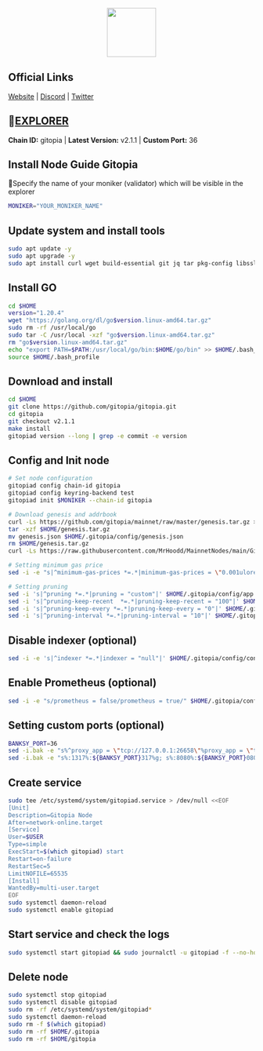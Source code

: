 <p align="center">
  <img width="100" height="100" src=https://github.com/MrHoodd/MainnetNodes/assets/105497450/756476dd-24ed-4797-a0e0-69ea355cc022
</p>

## Official Links

[Website](https://gitopia.com/) | [Discord](https://discord.com/invite/aqsKW3hUHD) | [Twitter](https://twitter.com/gitopiaDAO)

## :satellite:[EXPLORER](https://explorer.moonbridge.team/gitopia-mainnet)

**Chain ID:** gitopia | **Latest Version:** v2.1.1 | **Custom Port:** 36

## Install Node Guide Gitopia

:red_circle:Specify the name of your moniker (validator) which will be visible in the explorer

```bash
MONIKER="YOUR_MONIKER_NAME"
```

## Update system and install tools

```bash
sudo apt update -y
sudo apt upgrade -y
sudo apt install curl wget build-essential git jq tar pkg-config libssl-dev liblz4-tool ncdu bashtop -y
```

## Install GO

```bash
cd $HOME
version="1.20.4"
wget "https://golang.org/dl/go$version.linux-amd64.tar.gz"
sudo rm -rf /usr/local/go
sudo tar -C /usr/local -xzf "go$version.linux-amd64.tar.gz"
rm "go$version.linux-amd64.tar.gz"
echo "export PATH=$PATH:/usr/local/go/bin:$HOME/go/bin" >> $HOME/.bash_profile
source $HOME/.bash_profile
```

## Download and install

```bash
cd $HOME
git clone https://github.com/gitopia/gitopia.git
cd gitopia
git checkout v2.1.1
make install
gitopiad version --long | grep -e commit -e version
```

## Config and Init node

```bash
# Set node configuration
gitopiad config chain-id gitopia
gitopiad config keyring-backend test
gitopiad init $MONIKER --chain-id gitopia

# Download genesis and addrbook
curl -Ls https://github.com/gitopia/mainnet/raw/master/genesis.tar.gz > $HOME/genesis.tar.gz
tar -xzf $HOME/genesis.tar.gz
mv genesis.json $HOME/.gitopia/config/genesis.json
rm $HOME/genesis.tar.gz
curl -Ls https://raw.githubusercontent.com/MrHoodd/MainnetNodes/main/Gitopia/addrbook.json > $HOME/.gitopia/config/addrbook.json

# Setting minimum gas price
sed -i -e "s|^minimum-gas-prices *=.*|minimum-gas-prices = \"0.001ulore\"|" $HOME/.gitopia/config/app.toml

# Setting pruning
sed -i 's|^pruning *=.*|pruning = "custom"|' $HOME/.gitopia/config/app.toml
sed -i 's|^pruning-keep-recent  *=.*|pruning-keep-recent = "100"|' $HOME/.gitopia/config/app.toml
sed -i 's|^pruning-keep-every *=.*|pruning-keep-every = "0"|' $HOME/.gitopia/config/app.toml
sed -i 's|^pruning-interval *=.*|pruning-interval = "10"|' $HOME/.gitopia/config/app.toml
```

## Disable indexer (optional)

```bash
sed -i -e 's|^indexer *=.*|indexer = "null"|' $HOME/.gitopia/config/config.toml
```

## Enable Prometheus (optional)

```bash
sed -i -e "s/prometheus = false/prometheus = true/" $HOME/.gitopia/config/config.toml
```

## Setting custom ports (optional)

```bash
BANKSY_PORT=36
sed -i.bak -e "s%^proxy_app = \"tcp://127.0.0.1:26658\"%proxy_app = \"tcp://127.0.0.1:${BANKSY_PORT}658\"%; s%^laddr = \"tcp://127.0.0.1:26657\"%laddr = \"tcp://0.0.0.0:${BANKSY_PORT}657\"%; s%^pprof_laddr = \"localhost:6060\"%pprof_laddr = \"localhost:${BANKSY_PORT}060\"%; s%^laddr = \"tcp://0.0.0.0:26656\"%laddr = \"tcp://0.0.0.0:${BANKSY_PORT}656\"%; s%^external_address = \"\"%external_address = \"$(wget -qO- eth0.me):${BANKSY_PORT}656\"%; s%^prometheus_listen_addr = \":26660\"%prometheus_listen_addr = \":${BANKSY_PORT}660\"%" $HOME/.gitopia/config/config.toml
sed -i.bak -e "s%:1317%:${BANKSY_PORT}317%g; s%:8080%:${BANKSY_PORT}080%g; s%:9090%:${BANKSY_PORT}090%g; s%:9091%:${BANKSY_PORT}091%g; s%:8545%:${BANKSY_PORT}545%g; s%:8546%:${BANKSY_PORT}546%g; s%:6065%:${BANKSY_PORT}065%g" $HOME/.gitopia/config/app.toml
```

## Create service

```bash
sudo tee /etc/systemd/system/gitopiad.service > /dev/null <<EOF
[Unit]
Description=Gitopia Node
After=network-online.target
[Service]
User=$USER
Type=simple
ExecStart=$(which gitopiad) start
Restart=on-failure
RestartSec=5
LimitNOFILE=65535
[Install]
WantedBy=multi-user.target
EOF
sudo systemctl daemon-reload
sudo systemctl enable gitopiad
```

## Start service and check the logs

```bash
sudo systemctl start gitopiad && sudo journalctl -u gitopiad -f --no-hostname -o cat
```

## Delete node

```bash
sudo systemctl stop gitopiad
sudo systemctl disable gitopiad
sudo rm -rf /etc/systemd/system/gitopiad*
sudo systemctl daemon-reload
sudo rm -f $(which gitopiad) 
sudo rm -rf $HOME/.gitopia 
sudo rm -rf $HOME/gitopia
```

